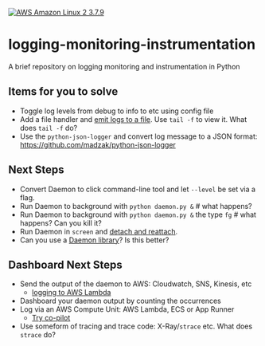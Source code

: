 [![AWS Amazon Linux 2 3.7.9](https://github.com/noahgift/logging-monitoring-instrumentation/actions/workflows/main.yml/badge.svg)](https://github.com/noahgift/logging-monitoring-instrumentation/actions/workflows/main.yml)

# logging-monitoring-instrumentation
A brief repository on logging monitoring and instrumentation in Python

## Items for you to solve

* Toggle log levels from debug to info to etc using config file
* Add a file handler and [emit logs to a file](https://docs.python.org/3/howto/logging.html).  Use `tail -f` to view it.  What does `tail -f` do? 
* Use the `python-json-logger` and convert log message to a JSON format:  https://github.com/madzak/python-json-logger

## Next Steps

* Convert Daemon to click command-line tool and let `--level` be set via a flag.
* Run Daemon to background with `python daemon.py &` # what happens?
* Run Daemon to background with `python daemon.py &` the type `fg` # what happens?  Can you kill it?
* Run Daemon in `screen` and [detach and reattach](https://askubuntu.com/questions/302662/reattaching-to-an-existing-screen-session).
* Can you use a [Daemon library](https://pagure.io/python-daemon/)?  Is this better?

## Dashboard Next Steps

* Send the output of the daemon to AWS:  Cloudwatch, SNS, Kinesis, etc
  * [logging to AWS Lambda](https://docs.aws.amazon.com/lambda/latest/dg/python-logging.html)   
* Dashboard your daemon output by counting the occurrences
* Log via an AWS Compute Unit:  AWS Lambda, ECS or App Runner
  *  [Try co-pilot](https://aws.github.io/copilot-cli/)
* Use someform of tracing and trace code:  X-Ray/`strace` etc.  What does `strace` do?



